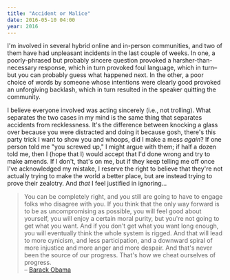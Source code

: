 ```yaml
---
title: "Accident or Malice"
date: 2016-05-10 04:00
year: 2016
---
```

<p>
  I'm involved in several hybrid online and in-person communities,
  and two of them have had unpleasant incidents in the last couple of weeks.
  In one,
  a poorly-phrased but probably sincere question provoked a harsher-than-necessary response,
  which in turn provoked foul language,
  which in turn–but you can probably guess what happened next.
  In the other,
  a poor choice of words by someone whose intentions were clearly good
  provoked an unforgiving backlash,
  which in turn resulted in the speaker quitting the community.
</p>
<p>
  I believe everyone involved was acting sincerely (i.e., not trolling).
  What separates the two cases in my mind is
  the same thing that separates accidents from recklessness.
  It's the difference between
  knocking a glass over because you were distracted
  and doing it because gosh,
  there's this party trick I want to show you and whoops, did I make a mess <em>again</em>?
  If one person told me "you screwed up,"
  I might argue with them;
  if half a dozen told me,
  then I (hope that I) would accept that I'd done wrong and try to make amends.
  If I don't, that's on me,
  but if they keep telling me off once I've acknowledged my mistake,
  I reserve the right to believe that they're not actually trying to make the world a better place,
  but are instead trying to prove their zealotry.
  And <em>that</em> I feel justified in ignoring…
</p>
<blockquote>
  You can be completely right, and you still are going to have to engage folks who disagree with you.
  If you think that the only way forward is to be as uncompromising as possible,
  you will feel good about yourself,
  you will enjoy a certain moral purity,
  but you're not going to get what you want.
  And if you don't get what you want long enough, you will eventually think the whole system is rigged.
  And that will lead to more cynicism,
  and less participation,
  and a downward spiral of more injustice and more anger and more despair.
  And that's never been the source of our progress.
  That's how we cheat ourselves of progress.
  <br>
  – <a href="https://www.whitehouse.gov/the-press-office/2016/05/07/remarks-president-howard-university-commencement-ceremony">Barack Obama</a>
</blockquote>
